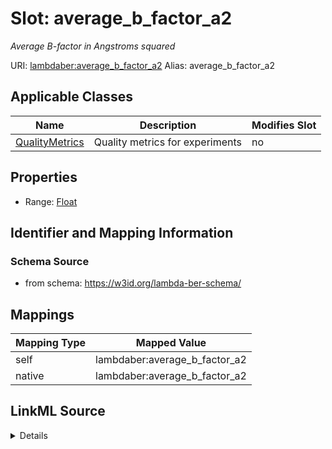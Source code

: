 

# Slot: average_b_factor_a2 


_Average B-factor in Angstroms squared_





URI: [lambdaber:average_b_factor_a2](https://w3id.org/lambda-ber-schema/average_b_factor_a2)
Alias: average_b_factor_a2

<!-- no inheritance hierarchy -->





## Applicable Classes

| Name | Description | Modifies Slot |
| --- | --- | --- |
| [QualityMetrics](QualityMetrics.md) | Quality metrics for experiments |  no  |






## Properties

* Range: [Float](Float.md)




## Identifier and Mapping Information






### Schema Source


* from schema: https://w3id.org/lambda-ber-schema/




## Mappings

| Mapping Type | Mapped Value |
| ---  | ---  |
| self | lambdaber:average_b_factor_a2 |
| native | lambdaber:average_b_factor_a2 |




## LinkML Source

<details>
```yaml
name: average_b_factor_a2
description: Average B-factor in Angstroms squared
from_schema: https://w3id.org/lambda-ber-schema/
rank: 1000
alias: average_b_factor_a2
owner: QualityMetrics
domain_of:
- QualityMetrics
range: float

```
</details>